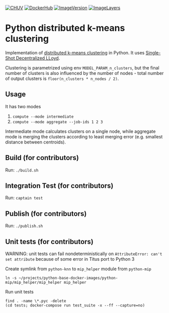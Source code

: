 [![CHUV](https://img.shields.io/badge/CHUV-LREN-AF4C64.svg)](https://www.unil.ch/lren/en/home.html) [![DockerHub](https://img.shields.io/badge/docker-hbpmip%2Fpython--sgd-regression-008bb8.svg)](https://hub.docker.com/r/hbpmip/python-knn/)
[![ImageVersion](https://images.microbadger.com/badges/version/hbpmip/python-knn.svg)](https://hub.docker.com/r/hbpmip/python-knn/tags "hbpmip/python-knn image tags")
[![ImageLayers](https://images.microbadger.com/badges/image/hbpmip/python-knn.svg)](https://microbadger.com/#/images/hbpmip/python-knn "hbpmip/python-knn on microbadger")

# Python distributed k-means clustering

Implementation of [distributed k-means clustering](https://github.com/MRN-Code/dkmeans) in Python. It uses
[Single-Shot Decentralized LLoyd](https://github.com/MRN-Code/dkmeans#single-shot-decentralized-lloyd).

Clustering is parametrized using env `MODEL_PARAM_n_clusters`, but the final number of clusters is also influenced
by the number of nodes - total number of output clusters is `floor(n_clusters * n_nodes / 2)`.


## Usage

It has two modes

1. `compute --mode intermediate`
2. `compute --mode aggregate --job-ids 1 2 3`

Intermediate mode calculates clusters on a single node, while aggregate mode is merging the clusters according
to least merging error (e.g. smallest distance between centroids).


## Build (for contributors)

Run: `./build.sh`


## Integration Test (for contributors)

Run: `captain test`


## Publish (for contributors)

Run: `./publish.sh`


## Unit tests (for contributors)

WARNING: unit tests can fail nondeterministically on `AttributeError: can't set attribute` because of some error
in Titus port to Python 3

Create symlink from `python-knn` to `mip_helper` module from `python-mip`
```
ln -s ~/projects/python-base-docker-images/python-mip/mip_helper/mip_helper mip_helper
```
Run unit tests
```
find . -name \*.pyc -delete
(cd tests; docker-compose run test_suite -x --ff --capture=no)
```
